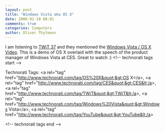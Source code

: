```yaml
---
layout: post
title: "Windows Vista aka OS X"
date: 2006-01-10 08:01
comments: true
categories: Computers
author: Oliver Thylmann
---
```









I am listening to [TWiT 37](http://thisweekintech.com/37) and they mentioned the [Windows Vista / OS X Video](http://www.youtube.com/w/Windows-Vista:-First-of-a-Kind-Features?v=cwCE3dF1Ts0&amp;eurl=). This is a demo of OS X overlaid with the speech of the product manager of Windows Vista at CES. Great to watch :)
&lt;!-- technorati tags start --&gt;

Technorati Tags: &lt;a rel=&quot;tag&quot; href=&quot;http://www.technorati.com/tag/OS%20X&quot;&gt;OS X&lt;/a&gt;, &lt;a rel=&quot;tag&quot; href=&quot;http://www.technorati.com/tag/CES&quot;&gt;CES&lt;/a&gt;, &lt;a rel=&quot;tag&quot; href=&quot;http://www.technorati.com/tag/TWiT&quot;&gt;TWiT&lt;/a&gt;, &lt;a rel=&quot;tag&quot; href=&quot;http://www.technorati.com/tag/Windows%20Vista&quot;&gt;Windows Vista&lt;/a&gt;, &lt;a rel=&quot;tag&quot; href=&quot;http://www.technorati.com/tag/YouTube&quot;&gt;YouTube&lt;/a&gt;

&lt;!-- technorati tags end --&gt;


